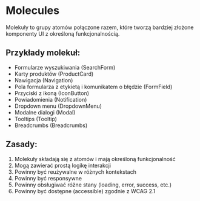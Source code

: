 # Molecules

Molekuły to grupy atomów połączone razem, które tworzą bardziej złożone komponenty UI z określoną funkcjonalnością.

## Przykłady molekuł:

- Formularze wyszukiwania (SearchForm)
- Karty produktów (ProductCard)
- Nawigacja (Navigation)
- Pola formularza z etykietą i komunikatem o błędzie (FormField)
- Przyciski z ikoną (IconButton)
- Powiadomienia (Notification)
- Dropdown menu (DropdownMenu)
- Modalne dialogi (Modal)
- Tooltips (Tooltip)
- Breadcrumbs (Breadcrumbs)

## Zasady:

1. Molekuły składają się z atomów i mają określoną funkcjonalność
2. Mogą zawierać prostą logikę interakcji
3. Powinny być reużywalne w różnych kontekstach
4. Powinny być responsywne
5. Powinny obsługiwać różne stany (loading, error, success, etc.)
6. Powinny być dostępne (accessible) zgodnie z WCAG 2.1
